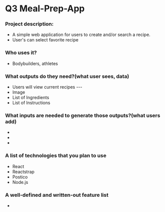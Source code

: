 # Q3 Meal-Prep-App


### Project description:
  - A simple web application for users to create and/or search a recipe. 
  - User's can select favorite recipe 
  
### Who uses it?
- Bodybuilders, athletes

### What outputs do they need?(what user sees, data)
- Users will view current recipes --- 
-  Image
-  List of Ingredients 
-  List of Instructions

### What inputs are needed to generate those outputs?(what users add)
- 
- 
- 
### A list of technologies that you plan to use
- React
- Reactstrap
- Postico
- Node.js

### A well-defined and written-out feature list
-


